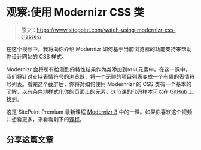 # 观察:使用 Modernizr CSS 类

> 原文：<https://www.sitepoint.com/watch-using-modernizr-css-classes/>

在这个视频中，我将向你介绍 Modernizr 如何基于当前浏览器的功能支持来帮助你设计网站的 CSS 样式。

Modernizr 会将所有检测到的特性结果作为类添加到`html`元素中。在这一课中，我们将针对支持表情符号的浏览器，将一个无聊的项目列表变成一个有趣的表情符号列表。看完这个截屏后，你将对如何使用 Modernrizr 的 CSS 类有一个基本的了解，以有条件地样式化你的页面上的元素。这节课的代码样本可以在 [GitHub](https://github.com/learnable-content/beginner-guide-to-modernizr/tree/lesson2.1) 上找到。

这是 SitePoint Premium 最新课程 [Modernizr 3](https://www.sitepoint.com/premium/courses/modernizr-3-2905) 中的一课。如果你喜欢这个视频并想看更多，来看看剩下的[课程](https://www.sitepoint.com/premium/courses/modernizr-3-2905)。

## 分享这篇文章